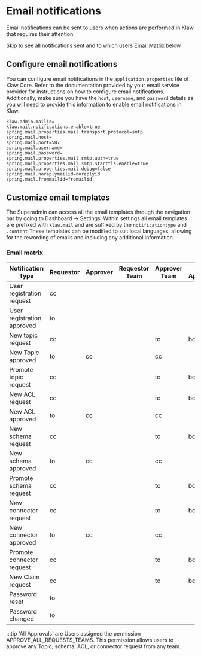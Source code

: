 # Email notifications

Email notifications can be sent to users when actions are performed in
Klaw that requires their attention.

Skip to see all notifications sent and to which users [Email Matrix](#email-matrix) below

## Configure email notifications

You can configure email notifications in the `application.properties`
file of Klaw Core. Refer to the documentation provided by your email
service provider for instructions on how to configure email
notifications. Additionally, make sure you have the `host`, `username`,
and `password` details as you will need to provide this information to
enable email notifications in Klaw.

```{.text caption="Klaw email properties"}
klaw.admin.mailid=
klaw.mail.notifications.enable=true
spring.mail.properties.mail.transport.protocol=smtp
spring.mail.host=
spring.mail.port=587
spring.mail.username=
spring.mail.password=
spring.mail.properties.mail.smtp.auth=true
spring.mail.properties.mail.smtp.starttls.enable=true
spring.mail.properties.mail.debug=false
spring.mail.noreplymailid=noreplyid
spring.mail.frommailid=fromailid
```

## Customize email templates

The Superadmin can access all the email templates through the navigation
bar by going to Dashboard -\> Settings. Within settings all email
templates are prefixed with `klaw.mail` and are suffixed by the
`notificationtype` and `.content` These templates can be modified to suit
local languages, allowing for the rewording of emails and including any
additional information.

### Email matrix

| Notification Type          | Requestor | Approver | Requestor Team | Approver Team | All Approvals | Admin |
| -------------------------- | --------- | -------- | -------------- | ------------- | ------------- | ----- |
| User registration request  | cc        |          |                |               |               | to    |
| User registration approved | to        |          |                |               |               |       |
| New topic request          | cc        |          |                | to            | bcc           |       |
| New Topic approved         | to        | cc       |                | cc            |               |       |
| Promote topic request      | cc        |          |                | to            | bcc           |       |
| New ACL request            | cc        |          |                | to            | bcc           |       |
| New ACL approved           | to        | cc       |                | cc            |               |       |
| New schema request         | cc        |          |                | to            | bcc           |       |
| New schema approved        | to        | cc       |                | cc            |               |       |
| Promote schema request     | cc        |          |                | to            | bcc           |       |
| New connector request      | cc        |          |                | to            | bcc           |       |
| New connector approved     | to        | cc       |                | cc            |               |       |
| Promote connector request  | cc        |          |                | to            | bcc           |       |
| New Claim request          | cc        |          |                | to            | bcc           |       |
| Password reset             | to        |          |                |               |               |       |
| Password changed           | to        |          |                |               |               |       |

:::tip
'All Approvals' are Users assigned the permission
APPROVE_ALL_REQUESTS_TEAMS. This permission allows users to approve any
Topic, schema, ACL, or connector request from any team.
